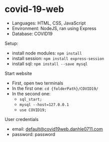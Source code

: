 # covid-19-web

- Languages: HTML, CSS, JavaScript
- Environment: NodeJS, ran using Express
- Database: COVID19

Setup:
- install node modules: `npm install`
- install session: `npm install express-session`
- install sql: `npm install --save mysql`

Start website
- First, open two terminals
- In the first one: `cd {folderPath}/COVID19/`
- In the second one:
  - `sql_start;`
  - `mysql --host=127.0.0.1`
  - `use COVID19;`

User credentials
- email: default@covid19web.danhle0711.com
- password: password
